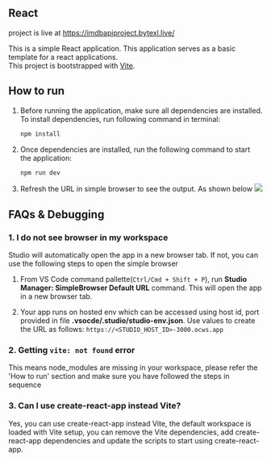 ## React
project is live at https://imdbapiproject.bytexl.live/

This is a simple React application. This application serves as a basic template for a react applications.  
This project is bootstrapped with [Vite](https://vitejs.dev/guide/).

## How to run

1. Before running the application, make sure all dependencies are installed. To install dependencies, run following command in terminal:
   ```sh
   npm install
   ```

2. Once dependencies are installed, run the following command to start the application:
   ```sh
   npm run dev
   ```

3. Refresh the URL in simple browser to see the output. As shown below 
   ![](https://static.onecompiler.com/images/posts/3zzkbysj7/studio-react-vite-reload.png)


## FAQs & Debugging

 ### 1. I do not see browser in my workspace
 Studio will automatically open the app in a new browser tab. If not, you can use the following steps to open the simple browser 

1. From VS Code command pallette(`Ctrl/Cmd + Shift + P`), run **Studio Manager: SimpleBrowser Default URL** command. This will open the app in a new browser tab.

2. Your app runs on hosted env which can be accessed using host id, port provided in file **.vsocde/.studio/studio-env.json**. Use values to create the URL as follows:
   `https://<STUDIO_HOST_ID>-3000.ocws.app`

 ### 2. Getting `vite: not found` error
 This means node_modules are missing in your workspace, please refer the 'How to run' section and make sure you have followed the steps in sequence

 ### 3. Can I use create-react-app instead Vite?
 Yes, you can use create-react-app instead Vite, the default workspace is loaded with Vite setup, you can remove the Vite dependencies, add create-react-app dependencies and update the scripts to start using create-react-app.
